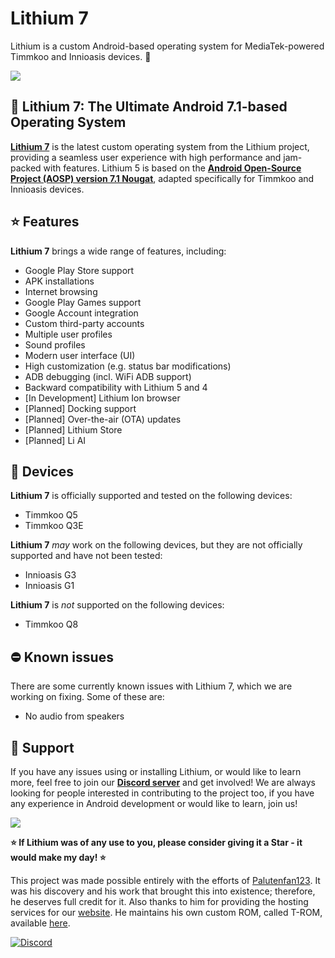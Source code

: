 # Lithium 7

Lithium is a custom Android-based operating system for MediaTek-powered Timmkoo and Innioasis devices. 📱

[<img src="https://github.com/user-attachments/assets/7fe76dd2-d329-420f-a809-7424960cf766">](https://discord.gg/3zbfaTNN7V)

## 🧪 Lithium 7: The Ultimate Android 7.1-based Operating System

**[Lithium 7](https://lithium.timmkoo.de)** is the latest custom operating system from the Lithium project, providing a seamless user experience with high performance and jam-packed with features. Lithium 5 is based on the **[Android Open-Source Project (AOSP) version 7.1 Nougat](https://developer.android.com/about/versions/nougat/android-7.1)**, adapted specifically for Timmkoo and Innioasis devices.

## ⭐ Features

**Lithium 7** brings a wide range of features, including:

- Google Play Store support
- APK installations
- Internet browsing
- Google Play Games support
- Google Account integration
- Custom third-party accounts
- Multiple user profiles
- Sound profiles
- Modern user interface (UI)
- High customization (e.g. status bar modifications)
- ADB debugging (incl. WiFi ADB support)
- Backward compatibility with Lithium 5 and 4
- [In Development] Lithium Ion browser
- [Planned] Docking support
- [Planned] Over-the-air (OTA) updates
- [Planned] Lithium Store
- [Planned] Li AI

## 📱 Devices

**Lithium 7** is officially supported and tested on the following devices:

- Timmkoo Q5
- Timmkoo Q3E
  
**Lithium 7** *may* work on the following devices, but they are not officially supported and have not been tested:

- Innioasis G3
- Innioasis G1
  
**Lithium 7** is *not* supported on the following devices:

- Timmkoo Q8

## ⛔ Known issues

There are some currently known issues with Lithium 7, which we are working on fixing. Some of these are:

- No audio from speakers

## 🤝 Support

If you have any issues using or installing Lithium, or would like to learn more, feel free to join our **[Discord server](https://discord.gg/3zbfaTNN7V)** and get involved! We are always looking for people interested in contributing to the project too, if you have any experience in Android development or would like to learn, join us!

[<img src="https://github.com/user-attachments/assets/f61046f5-1dc5-4b0c-87f8-4a94d6cbac96">](https://discord.gg/3zbfaTNN7V)

**⭐ If Lithium was of any use to you, please consider giving it a Star - it would make my day! ⭐**

This project was made possible entirely with the efforts of [Palutenfan123](https://github.com/timmkoo). It was his discovery and his work that brought this into existence; therefore, he deserves full credit for it. Also thanks to him for providing the hosting services for our [website](https://lithium.timmkoo.de). He maintains his own custom ROM, called T-ROM, available [here](https://timmkoo.de).

[![Discord](https://img.shields.io/badge/Discord-%235865F2.svg?style=for-the-badge&logo=discord&logoColor=white)](https://discord.gg/3zbfaTNN7V)
